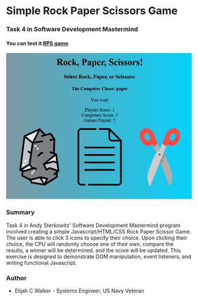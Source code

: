 # Simple Rock Paper Scissors Game
### Task 4 in Software Development Mastermind

#### You can test it [RPS game](https://elijahcw-git.github.io/Rock-Paper-Scissors/)

![RPS Image](/icons/rps.png)

### Summary

Task 4 in Andy Sterkowitz' Software Development Mastermind program involved creating a simple Javascript/HTML/CSS Rock Paper Scissor Game. The user is able to click 3 icons to specify their choice. Upon clicking their choice, the CPU will randomly choose one of their own, compare the results, a winner will be determined, and the score will be updated. This exercise is designed to demonstrate DOM manipulation, event listeners, and writing functional Javascript.


### Author

* Elijah C Walker - Systems Engineer, US Navy Veteran
